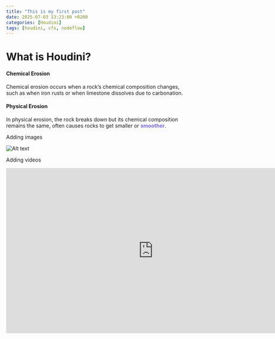 ```yaml
---
title: "This is my first post"
date: 2025-07-03 13:23:00 +0200
categories: [Houdini]
tags: [houdini, vfx, nodeflow]
---
```


# What is Houdini?



#### Chemical Erosion
Chemical erosion occurs when a rock’s chemical composition changes, such as when iron rusts or when limestone dissolves due to carbonation.

#### Physical Erosion
In physical erosion, the rock breaks down but its chemical composition remains the same, often causes rocks to get smaller or <span style="color: MediumSlateBlue; font-weight:bold">smoother</span>.

Adding images

![Alt text](https://images.ctfassets.net/hrltx12pl8hq/28ECAQiPJZ78hxatLTa7Ts/2f695d869736ae3b0de3e56ceaca3958/free-nature-images.jpg?fit=fill&w=1200&h=630)

Adding videos

<iframe width="800" height="450" src="https://www.youtube.com/embed/3PRzFfCIuqE" title="Create Cinematic Oceans FAST in Houdini | Realistic Shading &amp; Render with Karma XPU" frameborder="0" allow="accelerometer; autoplay; clipboard-write; encrypted-media; gyroscope; picture-in-picture; web-share" referrerpolicy="strict-origin-when-cross-origin" allowfullscreen></iframe>